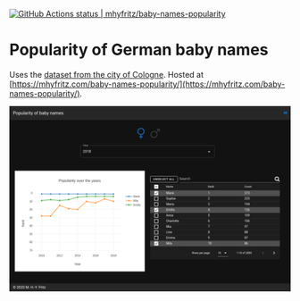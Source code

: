 [![GitHub Actions status | mhyfritz/baby-names-popularity](https://github.com/mhyfritz/baby-names-popularity/workflows/Deploy%20to%20GitHub%20Pages/badge.svg)](https://github.com/mhyfritzbaby-names-popularity/actions?query=workflow%3A%22Deploy+to+GitHub+Pages%22)

# Popularity of German baby names

Uses the [dataset from the city of Cologne](https://offenedaten-koeln.de/dataset/vornamen).
Hosted at [https://mhyfritz.com/baby-names-popularity/](https://mhyfritz.com/baby-names-popularity/).

![screenshot](./screenshot.png)
